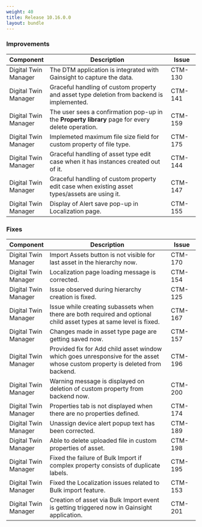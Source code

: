 ```yaml
---
weight: 40
title: Release 10.16.0.0
layout: bundle
---
```


### Improvements

<div><table ><colgroup>
<col style="width: 15%;"><col style="width: 70%;"><col style="width: 15%;"></colgroup>
<thead><tr>
<th>
Component</th>
<th>
Description</th>
<th>
Issue</th>
</tr>
</thead><tbody>

<tr>
<td>Digital Twin Manager</td>
<td>The DTM application is integrated with Gainsight to capture the data.</td>
<td>CTM-130</td>
</tr>

<tr>
<td>Digital Twin Manager</td>
<td>Graceful handling of custom property and asset type deletion from backend is implemented.</td>
<td>CTM-141</td>
</tr>

<tr>
<td>Digital Twin Manager</td>
<td>The user sees a confirmation pop-up in the <b>Property library</b> page for every delete operation.</td>
<td>CTM-159</td>
</tr>

<tr>
<td>Digital Twin Manager</td>
<td>Implemeted maximum file size field for custom property of file type.</td>
<td>CTM-175</td>
</tr>

<tr>
<td>Digital Twin Manager</td>
<td>Graceful handling of asset type edit case when it has instances created out of it.</td>
<td>CTM-144</td>
</tr>

<tr>
<td>Digital Twin Manager</td>
<td>Graceful handling of custom property edit case when existing asset types/assets are using it.</td>
<td>CTM-147</td>
</tr>

<tr>
<td>Digital Twin Manager</td>
<td>Display of Alert save pop-up in Localization page.</td>
<td>CTM-155</td>
</tr>

</tbody></table></div>

### Fixes

<div><table ><colgroup>
<col style="width: 15%;"><col style="width: 70%;"><col style="width: 15%;"></colgroup>
<thead><tr>
<th>
Component</th>
<th>
Description</th>
<th>
Issue</th>
</tr>
</thead><tbody>

<tr>
<td>Digital Twin Manager</td>
<td>Import Assets button is not visible for last asset in the hierarchy now.</td>
<td>CTM-170</td>
</tr>

<tr>
<td>Digital Twin Manager</td>
<td>Localization page loading message is corrected.</td>
<td>CTM-154</td>
</tr>

<tr>
<td>Digital Twin Manager</td>
<td>Issue observed during hierarchy creation is fixed.</td>
<td>CTM-125</td>
</tr>

<tr>
<td>Digital Twin Manager</td>
<td>Issue while creating subassets when there are both required and optional child asset types at same level is fixed.</td>
<td>CTM-167</td>
</tr>

<tr>
<td>Digital Twin Manager</td>
<td>Changes made in asset type page are getting saved now.</td>
<td>CTM-157</td>
</tr>

<tr>
<td>Digital Twin Manager</td>
<td>Provided fix for Add child asset window which goes unresponsive for the asset whose custom property is deleted from backend.</td>
<td>CTM-196</td>
</tr>

<tr>
<td>Digital Twin Manager</td>
<td>Warning message is displayed on deletion of custom property from backend now.</td>
<td>CTM-200</td>
</tr>

<tr>
<td>Digital Twin Manager</td>
<td>Properties tab is not displayed when there are no properties defined.</td>
<td>CTM-174</td>
</tr>

<tr>
<td>Digital Twin Manager</td>
<td>Unassign device alert popup text has been corrected.</td>
<td>CTM-189</td>
</tr>

<tr>
<td>Digital Twin Manager</td>
<td>Able to delete uploaded file in custom properties of asset.</td>
<td>CTM-198</td>
</tr>

<tr>
<td>Digital Twin Manager</td>
<td>Fixed the failure of Bulk Import if complex property consists of duplicate labels.</td>
<td>CTM-195</td>
</tr>

<tr>
<td>Digital Twin Manager</td>
<td>Fixed the Localization issues related to Bulk import feature.</td>
<td>CTM-153</td>
</tr>

<tr>
<td>Digital Twin Manager</td>
<td>Creation of asset via Bulk Import event is getting triggered now in Gainsight application.</td>
<td>CTM-201</td>
</tr>

</tbody></table></div>
